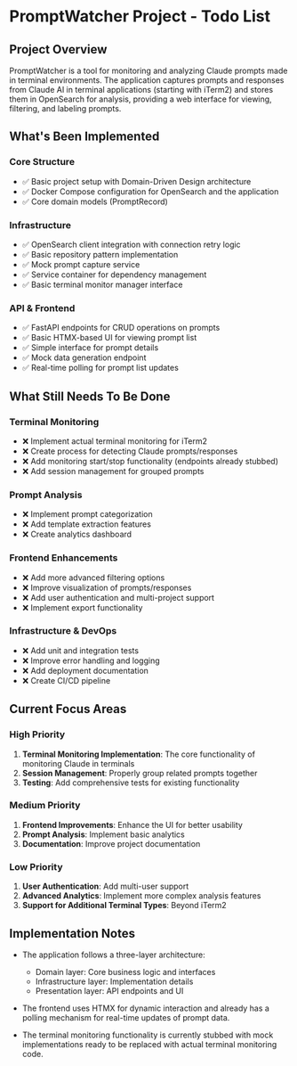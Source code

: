 # PromptWatcher Project - Todo List

## Project Overview

PromptWatcher is a tool for monitoring and analyzing Claude prompts made in terminal environments. The application captures prompts and responses from Claude AI in terminal applications (starting with iTerm2) and stores them in OpenSearch for analysis, providing a web interface for viewing, filtering, and labeling prompts.

## What's Been Implemented

### Core Structure
- ✅ Basic project setup with Domain-Driven Design architecture
- ✅ Docker Compose configuration for OpenSearch and the application
- ✅ Core domain models (PromptRecord)

### Infrastructure
- ✅ OpenSearch client integration with connection retry logic
- ✅ Basic repository pattern implementation
- ✅ Mock prompt capture service
- ✅ Service container for dependency management
- ✅ Basic terminal monitor manager interface

### API & Frontend
- ✅ FastAPI endpoints for CRUD operations on prompts
- ✅ Basic HTMX-based UI for viewing prompt list
- ✅ Simple interface for prompt details
- ✅ Mock data generation endpoint
- ✅ Real-time polling for prompt list updates

## What Still Needs To Be Done

### Terminal Monitoring
- ❌ Implement actual terminal monitoring for iTerm2
- ❌ Create process for detecting Claude prompts/responses
- ❌ Add monitoring start/stop functionality (endpoints already stubbed)
- ❌ Add session management for grouped prompts

### Prompt Analysis
- ❌ Implement prompt categorization
- ❌ Add template extraction features
- ❌ Create analytics dashboard

### Frontend Enhancements
- ❌ Add more advanced filtering options
- ❌ Improve visualization of prompts/responses
- ❌ Add user authentication and multi-project support
- ❌ Implement export functionality

### Infrastructure & DevOps
- ❌ Add unit and integration tests
- ❌ Improve error handling and logging
- ❌ Add deployment documentation
- ❌ Create CI/CD pipeline

## Current Focus Areas

### High Priority
1. **Terminal Monitoring Implementation**: The core functionality of monitoring Claude in terminals
2. **Session Management**: Properly group related prompts together
3. **Testing**: Add comprehensive tests for existing functionality

### Medium Priority
1. **Frontend Improvements**: Enhance the UI for better usability
2. **Prompt Analysis**: Implement basic analytics
3. **Documentation**: Improve project documentation

### Low Priority
1. **User Authentication**: Add multi-user support
2. **Advanced Analytics**: Implement more complex analysis features
3. **Support for Additional Terminal Types**: Beyond iTerm2

## Implementation Notes

- The application follows a three-layer architecture:
  - Domain layer: Core business logic and interfaces
  - Infrastructure layer: Implementation details
  - Presentation layer: API endpoints and UI

- The frontend uses HTMX for dynamic interaction and already has a polling mechanism for real-time updates of prompt data.

- The terminal monitoring functionality is currently stubbed with mock implementations ready to be replaced with actual terminal monitoring code.
